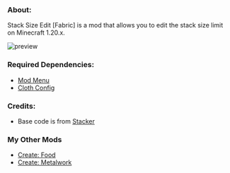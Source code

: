 ### **About:**

Stack Size Edit [Fabric] is a mod that allows you to edit the stack size limit on Minecraft 1.20.x.

![preview](https://github.com/AverageAnime/StackSizeEdit/assets/150550990/b270517e-6349-4a28-9f07-d0de4b18b9de)

### **Required Dependencies:**

* [Mod Menu](https://modrinth.com/mod/modmenu)
* [Cloth Config](https://www.curseforge.com/minecraft/mc-mods/cloth-config)

### **Credits:**

* Base code is from [Stacker](https://www.curseforge.com/minecraft/mc-mods/stacker)

### **My Other Mods**
* [Create: Food](https://www.curseforge.com/minecraft/mc-mods/create-food-fabric)
* [Create: Metalwork](https://www.curseforge.com/minecraft/mc-mods/create-metalwork-fabric)